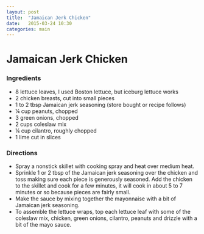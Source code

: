 ```yaml
---
layout: post
title:  "Jamaican Jerk Chicken"
date:   2015-03-24 10:30
categories: main
---
```


# Jamaican Jerk Chicken

### Ingredients
- 8 lettuce leaves, I used Boston lettuce, but iceburg lettuce works
- 2 chicken breasts, cut into small pieces
- 1 to 2 tbsp Jamaican jerk seasoning (store bought or recipe follows)
- ¼ cup peanuts, chopped
- 3 green onions, chopped
- 2 cups coleslaw mix
- ¼ cup cilantro, roughly chopped
- 1 lime cut in slices

### Directions
- Spray a nonstick skillet with cooking spray and heat over medium heat.
- Sprinkle 1 or 2 tbsp of the Jamaican jerk seasoning over the chicken and toss making sure each piece is generously seasoned. Add the chicken to the skillet and cook for a few minutes, it will cook in about 5 to 7 minutes or so because pieces are fairly small.
- Make the sauce by mixing together the mayonnaise with a bit of Jamaican jerk seasoning.
- To assemble the lettuce wraps, top each lettuce leaf with some of the coleslaw mix, chicken, green onions, cilantro, peanuts and drizzle with a bit of the mayo sauce.

